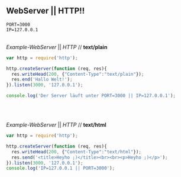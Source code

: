 ## WebServer || HTTP!!

`PORT=3000`<br>
`IP=127.0.0.1`
<br><br>

*Example-WebServer* || *HTTP* // **text/plain**
```javascript
var http = require('http');

http.createServer(function (req, res){
  res.writeHead(200, {"Content-Type":"text/plain"});
  res.end('Hallo Welt!');
}).listen(3000, '127.0.0.1');

console.log('Der Server läuft unter PORT=3000 || IP=127.0.0.1');
```
<br><br>

*Example-WebServer* || *HTTP* // **text/html**

```javascript
var http = require('http');

http.createServer(function (req, res){
  res.writeHead(200, {"Content-Type":"text/html"});
  res.send('<title>Heyho ;)</title><br><br><p>Heyho ;)</p>');
}).listen(3000, '127.0.0.1');
console.log('IP=127.0.0.1 || PORT=3000');
```
